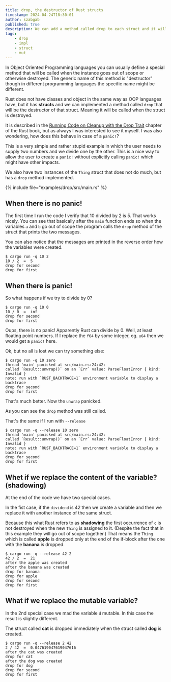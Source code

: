 ```yaml
---
title: drop, the destructor of Rust structs
timestamp: 2024-04-24T18:30:01
author: szabgab
published: true
description: We can add a method called drop to each struct and it will be called when the struct is destroyed.
tags:
    - drop
    - impl
    - struct
    - mut
---
```


In Object Oriented Programming languages you can usually define a special method that will be called when the instance goes out of scope or otherwise destroyed.
The generic name of this method is "destructor" though in different programming languages the specific name might be different.

Rust does not have classes and object in the same way as OOP languages have, but it has **structs** and we can implemented a method called `drop` that will be the
destructor of that struct. Meaning it will be called when the struct is destroyed.

It is described in the [Running Code on Cleanup with the Drop Trait](https://doc.rust-lang.org/book/ch15-03-drop.html) chapter of the Rust book, but as always I was interested
to see it myself. I was also wondering, how does this behave in case of a `panic!`?

This is a very simple and rather stupid example in which the user needs to supply two numbers and we divide one by the other. This is a nice way to allow the user
to create a `panic!` without explicitly calling `panic!` which might have other impacts.

We also have two instances of the `Thing` struct that does not do much, but has a `drop` method implemented.


{% include file="examples/drop/src/main.rs" %}

## When there is no panic!

The first time I run the code I verify that 10 divided by 2 is 5. That works nicely.
You can see that basically after the `main` function ends so when the variables `a` and `b` go out of scope the program calls the `drop` method of the struct that prints the two messages.

You can also notice that the messages are printed in the reverse order how the variables were created.

```
$ cargo run -q 10 2
10 / 2  =  5
drop for second
drop for first
```


## When there is panic!

So what happens if we try to divide by 0?

```
$ cargo run -q 10 0
10 / 0  =  inf
drop for second
drop for first
```

Oups, there is no panic! Apparently Rust can divide by 0. Well, at least floating point numbers. If I replace the `f64` by some integer, eg. `u64` then we would get a `panic!` here.


Ok, but no all is lost we can try something else:

```
$ cargo run -q 10 zero
thread 'main' panicked at src/main.rs:24:42:
called `Result::unwrap()` on an `Err` value: ParseFloatError { kind: Invalid }
note: run with `RUST_BACKTRACE=1` environment variable to display a backtrace
drop for second
drop for first
```

That's much better. Now the `unwrap` panicked.

As you can see the `drop` method was still called.

That's the same if I run with `--release`

```
$ cargo run -q --release 10 zero
thread 'main' panicked at src/main.rs:24:42:
called `Result::unwrap()` on an `Err` value: ParseFloatError { kind: Invalid }
note: run with `RUST_BACKTRACE=1` environment variable to display a backtrace
drop for second
drop for first
```

## Whet if we replace the content of the variable? (shadowing)

At the end of the code we have two special cases.

In the fist case, if the `dividend` is 42 then we create a variable and then we replace it with another instance of the same struct.

Because this what Rust refers to as **shadowing** the first occurrence of `c` is not destroyed when the new `Thing` is assigned to it.
(Despite the fact that in this example they will go out of scope together.)
That means the `Thing` which is called **apple** is dropped only at the end of the if-block after the one with the **banana** is dropped.


```
$ cargo run -q --release 42 2
42 / 2  =  21
after the apple was created
after the banana was created
drop for banana
drop for apple
drop for second
drop for first
```


## What if we replace the mutable variable?

In the 2nd special case we mad the variable `d` mutable. In this case the result is slightly different.

The struct called **cat** is dropped immediately when the struct called **dog** is created.

```
$ cargo run -q --release 2 42
2 / 42  =  0.047619047619047616
after the cat was created
drop for cat
after the dog was created
drop for dog
drop for second
drop for first
```



